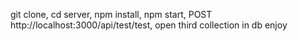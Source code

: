 git clone,
cd server,
npm install,
npm start,
POST http://localhost:3000/api/test/test,
open third collection in db
enjoy
